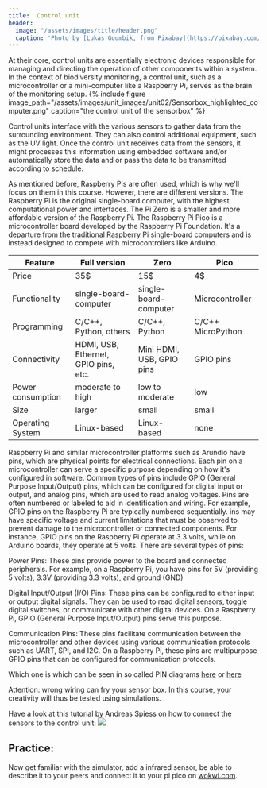 ```yaml
---
title:  Control unit
header:
  image: "/assets/images/title/header.png"
  caption: 'Photo by [Lukas Goumbik, from Pixabay](https://pixabay.com/de/users/goumbik-3752482/?utm_source=link-attribution&utm_medium=referral&utm_campaign=image&utm_content=2055522){:target="_blank"}'
---
```


 At their core, control units are essentially electronic devices responsible for managing and directing the operation of other components within a system. In the context of biodiversity monitoring, a control unit, such as a microcontroller or a mini-computer like a Raspberry Pi, serves as the brain of the monitoring setup.
{% include figure image_path="/assets/images/unit_images/unit02/Sensorbox_highlighted_computer.png" caption="the control unit of the sensorbox" %}

 Control units interface with the various sensors to gather data from the surrounding environment. They can also control additional equipment, such as the UV light. Once the control unit receives data from the sensors, it might processes this information using embedded software and/or automatically store the data and or pass the data to be transmitted according to schedule.

As mentioned before, Raspberry Pis are often used, which is why we'll focus on them in this course. However, there are different versions. The Raspberry Pi is the original single-board computer, with the highest computational power and interfaces. The  Pi Zero is a smaller and more affordable version of the Raspberry Pi. The Raspberry Pi Pico is a microcontroller board developed by the Raspberry Pi Foundation. It's a departure from the traditional Raspberry Pi single-board computers and is instead designed to compete with microcontrollers like Arduino.

| Feature | Full version | Zero | Pico |
|---------|------|-------|---------|
| Price | 35$ | 15$ | 4$ |
| Functionality | single-board-computer | single-board-computer | Microcontroller |
| Programming | C/C++, Python, others |  C/C++, Python | C/C++ MicroPython |
| Connectivity | HDMI, USB, Ethernet, GPIO pins, etc.| Mini HDMI, USB, GPIO pins	| GPIO pins	|
| Power consumption | moderate to high | low to moderate | low |
| Size | larger | small | small |
| Operating System | Linux-based | Linux-based | none |


Raspberry Pi and similar microcontroller platforms such as Arundio have pins, which are physical points for electrical connections. Each pin on a microcontroller can serve a specific purpose depending on how it's configured in software. Common types of pins include GPIO (General Purpose Input/Output) pins, which can be configured for digital input or output, and analog pins, which are used to read analog voltages. Pins are often numbered or labeled to aid in identification and wiring. For example, GPIO pins on the Raspberry Pi are typically numbered sequentially. ins may have specific voltage and current limitations that must be observed to prevent damage to the microcontroller or connected components. For instance, GPIO pins on the Raspberry Pi operate at 3.3 volts, while on Arduino boards, they operate at 5 volts. There are several types of pins:

Power Pins: These pins provide power to the board and connected peripherals. For example, on a Raspberry Pi, you have pins for 5V (providing 5 volts), 3.3V (providing 3.3 volts), and ground (GND)

Digital Input/Output (I/O) Pins: These pins can be configured to either input or output digital signals. They can be used to read digital sensors, toggle digital switches, or communicate with other digital devices. On a Raspberry Pi, GPIO (General Purpose Input/Output) pins serve this purpose.

Communication Pins: These pins facilitate communication between the microcontroller and other devices using various communication protocols such as UART, SPI, and I2C. On a Raspberry Pi, these pins are multipurpose GPIO pins that can be configured for communication protocols.

Which one is which can be seen in so called PIN diagrams [here](https://datasheets.raspberrypi.com/pico/Pico-R3-A4-Pinout.pdf?_gl=1*9jh96r*_ga*ODU1NzcyNTE0LjE3MTI1NzQ2OTQ.*_ga_22FD70LWDS*MTcxMjU4NTkzNS4xMy4xLjE3MTI1ODcxNzYuMC4wLjA) or [here](https://pinout.xyz/pinout/3v3_power)

Attention:  wrong wiring can fry your sensor box. In this course, your creativity will thus be tested using simulations.

Have a look at this tutorial by Andreas Spiess on how to connect the sensors to the control unit: 
[![](https://img.youtube.com/vi/gnE4v-PcYKQ/0.jpg)](https://youtu.be/gnE4v-PcYKQ "Connect sensors")


## Practice:
Now get familiar with the simulator, add a infrared sensor, be able to describe it to your peers and connect it to your pi pico on [wokwi.com](https://wokwi.com/projects/new/micropython-pi-pico).